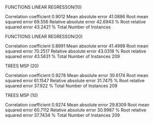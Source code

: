FUNCTIONS LINEAR REGRESSON(10)

Correlation coefficient                  0.9012
Mean absolute error                     41.0886
Root mean squared error                 69.556 
Relative absolute error                 42.6943 %
Root relative squared error             43.2421 %
Total Number of Instances 



FUNCTIONS LINEAR REGRESSON(20)

Correlation coefficient                  0.8991
Mean absolute error                     41.4999
Root mean squared error                 70.2517
Relative absolute error                 43.0318 %
Root relative squared error             43.5631 %
Total Number of Instances              209 


TREES M5P (20)

Correlation coefficient                  0.9278
Mean absolute error                     30.6174
Root mean squared error                 61.1547
Relative absolute error                 31.7475 %
Root relative squared error             37.922  %
Total Number of Instances              209     


TREES M5P (10)

Correlation coefficient                  0.9274
Mean absolute error                     29.8309
Root mean squared error                 60.7112
Relative absolute error                 30.9967 %
Root relative squared error             37.7434 %
Total Number of Instances              209     
         
